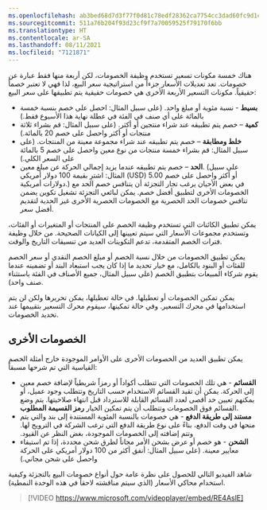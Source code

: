 ```yaml
---
ms.openlocfilehash: ab3bed68d7d3f77f0d81c78edf28362ca7754cc3dad60fc9d1c2eeaa37bd0aef
ms.sourcegitcommit: 511a76b204f93d23cf9f7a70059525f79170f6bb
ms.translationtype: HT
ms.contentlocale: ar-SA
ms.lasthandoff: 08/11/2021
ms.locfileid: "7121871"
---
```

هناك خمسة مكونات تسعير تستخدم وظيفة الخصومات، لكن أربعة منها فقط عبارة عن خصومات. تعد تعديلات الأسعار جزءاً من استراتيجية سعر البيع، لذا فهي لا تعتبر خصماً حقيقياً. مكونات التسعير الأربعة الأخرى هي خصومات حقيقية يتم تطبيقها على سعر البيع:

- **بسيط** - نسبة مئوية أو مبلغ واحد. (على سبيل المثال: احصل على خصم بنسبة خمسة بالمائة على أي صنف في الفئة في عطلة نهاية هذا الأسبوع فقط.)
- **كمية** – خصم يتم تطبيقه عند شراء منتجين أو أكثر. (على سبيل المثال: قم بشراء ثلاثة منتجات أو أكثر واحصل على خصم 20 بالمائة.)
- **خلط ومطابقة** – خصم يتم تطبيقه عند شراء مجموعة معينة من المنتجات. (على سبيل المثال: قم بشراء خمسة منتجات من نوع معين واحصل على خصم 5 بالمائة على السعر الكلي.)
- **الحد** – خصم يتم تطبيقه عندما يزيد إجمالي الحركة عن مبلغ معين. (على سبيل المثال: اشترِ بقيمة 100 دولار أمريكي (USD) أو أكثر واحصل على خصم 5.00 دولارات أمريكية.) في بعض الأحيان يرغب تجار التجزئة أن يتنافس خصم الحد مع الخصومات الأخرى لتطبيق أفضل خصم. يمكن لبائعي التجزئة تشغيل تكوين يضمن تنافس خصومات الحد الحصرية مع الخصومات الحصرية الأخرى غير الحدية لتقديم أفضل سعر.

يمكن تطبيق الكائنات التي تستخدم وظيفة الخصم على المنتجات أو المتغيرات أو الفئات، وتستخدم مجموعات الأسعار التي سيتم تعيينها إلى الكيانات الصحيحة. من خلال وظيفة فترات الخصم المتقدمة، تدعم التكوينات العديد من تنسيقات التاريخ والوقت. 

يمكن تطبيق الخصومات من خلال نسبة الخصم أو مبلغ الخصم النقدي أو سعر الخصم للفئات أو البنود بالكامل، مع خيار تحديد ما إذا كان يجب استبعاد البند أو تضمينه عندما يقوم شركاء المبيعات بتطبيق الخصم (على سبيل المثال، جميع الأصناف في الفئة باستثناء صنف واحد).

يمكن تمكين الخصومات أو تعطيلها. في حالة تعطيلها، يمكن تحريرها ولكن لن يتم استخدامها في محرك التسعير. وفي حالة تمكينها، سيقوم محرك التسعير بتقييمها عند تحديد الخصومات. 

## <a name="other-discounts"></a>الخصومات الأخرى
يمكن تطبيق العديد من الخصومات الأخرى على الأوامر الموجودة خارج أمثلة الخصم القياسية التي تم شرحها مسبقاً:

- **القسائم** - هي تلك الخصومات التي تتطلب أكواداً أو رمزاً شريطياً لإضافة خصم معين إلى الحركة. يمكن أن تقيد القسائم الاستخدام حسب التاريخ وتتطلب وجود عميل، أو يمكنهم تعيين حد أقصى لعدد القسائم القابلة للاسترداد قبل انتهاء صلاحيتها. يتم وضع القسائم فوق الخصومات وتتطلب أن يتم تمكين الخيار **رمز القسيمة المطلوب**.
- **مستند إلى طريقة الدفع** - هي خصومات بالنسبة المئوية المستندة إلى بند والتي يتم منحها في وقت الدفع، بناءً على نوع ‏‫طريقة الدفع التي ترغب الشركة في الترويج لها. وتتم إضافته إلى الخصومات الموجودة، بغض النظر عن القيود. 
- **الشحن** - هو خصم أو عرض بشحن الأمر مجاناً لطرق شحن محددة، إذا تم استيفاء معايير معينة. (على سبيل المثال: أنفق أكثر من 100 دولار أمريكي على الحركة واحصل على شحن مجاني.)

شاهد الفيديو التالي للحصول على نظرة عامة حول أنواع خصومات البيع بالتجزئة وكيفية استخدام محاكي الأسعار (الذي سيتم مناقشته لاحقاً في هذه الوحدة النمطية).

 > [!VIDEO https://www.microsoft.com/videoplayer/embed/RE4AslE]

